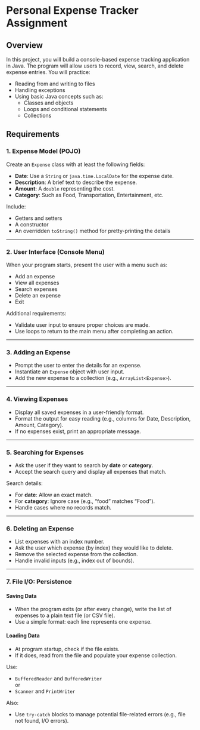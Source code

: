 # Personal Expense Tracker Assignment

## Overview
In this project, you will build a console-based expense tracking application in Java. The program will allow users to record, view, search, and delete expense entries. You will practice:

- Reading from and writing to files
- Handling exceptions
- Using basic Java concepts such as:
    - Classes and objects
    - Loops and conditional statements
    - Collections

## Requirements

### 1. Expense Model (POJO)
Create an `Expense` class with at least the following fields:

- **Date**: Use a `String` or `java.time.LocalDate` for the expense date.
- **Description**: A brief text to describe the expense.
- **Amount**: A `double` representing the cost.
- **Category**: Such as Food, Transportation, Entertainment, etc.

Include:
- Getters and setters
- A constructor
- An overridden `toString()` method for pretty-printing the details

---

### 2. User Interface (Console Menu)
When your program starts, present the user with a menu such as:

- Add an expense
- View all expenses
- Search expenses
- Delete an expense
- Exit

Additional requirements:

- Validate user input to ensure proper choices are made.
- Use loops to return to the main menu after completing an action.

---

### 3. Adding an Expense
- Prompt the user to enter the details for an expense.
- Instantiate an `Expense` object with user input.
- Add the new expense to a collection (e.g., `ArrayList<Expense>`).

---

### 4. Viewing Expenses
- Display all saved expenses in a user-friendly format.
- Format the output for easy reading (e.g., columns for Date, Description, Amount, Category).
- If no expenses exist, print an appropriate message.

---

### 5. Searching for Expenses
- Ask the user if they want to search by **date** or **category**.
- Accept the search query and display all expenses that match.

Search details:
- For **date**: Allow an exact match.
- For **category**: Ignore case (e.g., “food” matches “Food”).
- Handle cases where no records match.

---

### 6. Deleting an Expense
- List expenses with an index number.
- Ask the user which expense (by index) they would like to delete.
- Remove the selected expense from the collection.
- Handle invalid inputs (e.g., index out of bounds).

---

### 7. File I/O: Persistence

#### Saving Data
- When the program exits (or after every change), write the list of expenses to a plain text file (or CSV file).
- Use a simple format: each line represents one expense.

#### Loading Data
- At program startup, check if the file exists.
- If it does, read from the file and populate your expense collection.

Use:
- `BufferedReader` and `BufferedWriter`  
  or
- `Scanner` and `PrintWriter`

Also:
- Use `try-catch` blocks to manage potential file-related errors (e.g., file not found, I/O errors).
